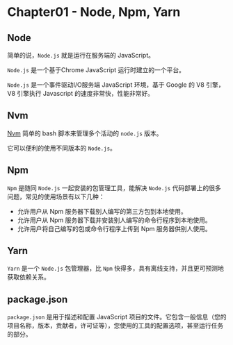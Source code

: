 # Chapter01 - Node, Npm, Yarn

## Node

简单的说，`Node.js` 就是运行在服务端的 JavaScript。

`Node.js` 是一个基于Chrome JavaScript 运行时建立的一个平台。

`Node.js` 是一个事件驱动I/O服务端 JavaScript 环境，基于 Google 的 V8 引擎，V8 引擎执行 Javascript 的速度非常快，性能非常好。

## Nvm

[Nvm](https://github.com/creationix/nvm) 简单的 bash 脚本来管理多个活动的 `node.js` 版本。

它可以便利的使用不同版本的 `Node.js`。

## Npm

`Npm` 是随同 `Node.js` 一起安装的包管理工具，能解决 `Node.js`  代码部署上的很多问题，常见的使用场景有以下几种：

- 允许用户从 Npm 服务器下载别人编写的第三方包到本地使用。
- 允许用户从 Npm 服务器下载并安装别人编写的命令行程序到本地使用。
- 允许用户将自己编写的包或命令行程序上传到 Npm 服务器供别人使用。

## Yarn

`Yarn` 是一个 `Node.js` 包管理器，比 `Npm` 快得多，具有离线支持，并且更可预测地获取依赖关系。

## package.json

`package.json` 是用于描述和配置 JavaScript 项目的文件。它包含一般信息（您的项目名称，版本，贡献者，许可证等），您使用的工具的配置选项，甚至运行任务的部分。



